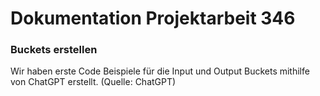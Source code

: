 # Dokumentation Projektarbeit 346
### Buckets erstellen
Wir haben erste Code Beispiele für die Input und Output Buckets mithilfe von ChatGPT erstellt. (Quelle: ChatGPT)

